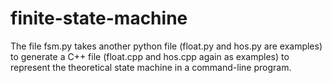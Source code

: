 # finite-state-machine
The file fsm.py takes another python file (float.py and hos.py are examples) to generate a C++ file (float.cpp and hos.cpp again as examples) to represent the theoretical state machine in a command-line program.
